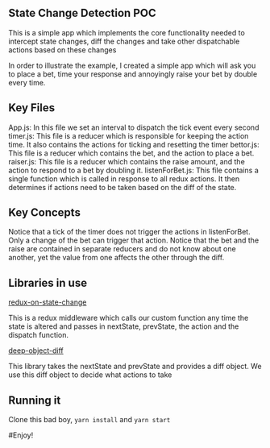 ## State Change Detection POC

This is a simple app which implements the core functionality needed to intercept state changes, diff the changes and take other dispatchable actions based on these changes

In order to illustrate the example, I created a simple app which will ask you to place a bet, time your response and annoyingly raise your bet by double every time. 

## Key Files

App.js: In this file we set an interval to dispatch the tick event every second
timer.js: This file is a reducer which is responsible for keeping the action time. It also contains the actions for ticking and resetting the timer
bettor.js: This file is a reducer which contains the bet, and the action to place a bet.
raiser.js: This file is a reducer which contains the raise amount, and the action to respond to a bet by doubling it. 
listenForBet.js: This file contains a single function which is called in response to all redux actions. It then determines if actions need to be taken based on the diff of the state.

## Key Concepts

Notice that a tick of the timer does not trigger the actions in listenForBet. Only a change of the bet can trigger that action.
Notice that the bet and the raise are contained in separate reducers and do not know about one another, yet the value from one affects the other through the diff.

## Libraries in use

[redux-on-state-change](https://npmjs.com/package/redux-on-state-change)

This is a redux middleware which calls our custom function any time the state is altered and passes in nextState, prevState, the action and the dispatch function.

[deep-object-diff](https://www.npmjs.com/package/deep-object-diff)

This library takes the nextState and prevState and provides a diff object. We use this diff object to decide what actions to take

## Running it

Clone this bad boy, `yarn install` and `yarn start`

#Enjoy!
